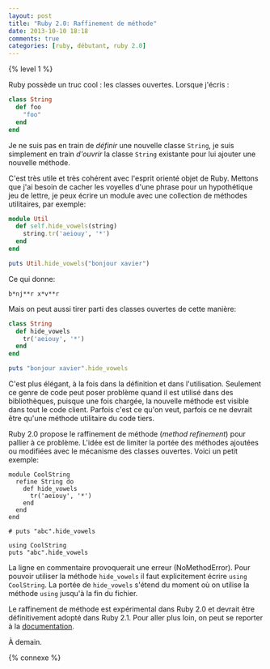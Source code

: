 ```yaml
---
layout: post
title: "Ruby 2.0: Raffinement de méthode"
date: 2013-10-10 18:18
comments: true
categories: [ruby, débutant, ruby 2.0]
---
```


{% level 1 %}

Ruby possède un truc cool : les classes ouvertes. Lorsque j'écris :

``` ruby
class String
  def foo
    "foo"
  end
end
```

Je ne suis pas en train de *définir* une nouvelle classe `String`, je suis
simplement en train *d'ouvrir* la classe `String` existante pour lui ajouter
une nouvelle méthode.

<!-- more -->

C'est très utile et très cohérent avec l'esprit orienté objet de Ruby.
Mettons que j'ai besoin de cacher les voyelles d'une phrase pour un
hypothétique jeu de lettre, je peux écrire un module avec une collection
de méthodes utilitaires, par exemple:

``` ruby
module Util
  def self.hide_vowels(string)
    string.tr('aeiouy', '*')
  end
end

puts Util.hide_vowels("bonjour xavier")
```

Ce qui donne:

    b*nj**r x*v**r

Mais on peut aussi tirer parti des classes ouvertes de cette manière:

``` ruby
class String
  def hide_vowels
    tr('aeiouy', '*')
  end
end

puts "bonjour xavier".hide_vowels
```

C'est plus élégant, à la fois dans la définition et dans l'utilisation.
Seulement ce genre de code peut poser problème quand il est utilisé dans
des bibliothèques, puisque une fois chargée, la nouvelle méthode est visible
dans tout le code client. Parfois c'est ce qu'on veut, parfois ce ne devrait
être qu'une méthode utilitaire du code tiers.

Ruby 2.0 propose le raffinement de méthode (*method refinement*) pour
pallier à ce problème. L'idée est de limiter la portée des méthodes ajoutées
ou modifiées avec le mécanisme des classes ouvertes. Voici un petit exemple:

```
module CoolString
  refine String do
    def hide_vowels
      tr('aeiouy', '*')
    end
  end
end

# puts "abc".hide_vowels

using CoolString
puts "abc".hide_vowels
```

La ligne en commentaire provoquerait une erreur (NoMethodError). Pour pouvoir
utiliser la méthode `hide_vowels` il faut explicitement écrire
`using CoolString`. La portée de `hide_vowels` s'étend du moment où on utilise
la méthode `using` jusqu'à la fin du fichier.

Le raffinement de méthode est expérimental dans Ruby 2.0 et devrait être
définitivement adopté dans Ruby 2.1. Pour aller plus loin, on peut se
reporter à la [documentation](http://www.ruby-doc.org/core-2.0.0/doc/syntax/refinements_rdoc.html).

À demain.

{% connexe %}

